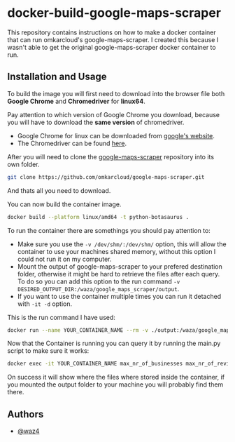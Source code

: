
# docker-build-google-maps-scraper

This repository contains instructions on how to make a docker container that can run omkarcloud's google-maps-scraper. I created this because I wasn't able to get the original google-maps-scraper docker container to run.



## Installation and Usage

To build the image you will first need to download into the browser file both **Google Chrome** and **Chromedriver** for **linux64**. 

Pay attention to which version of Google Chrome you download, because you will have to download the **same version** of chromedriver.

- Google Chrome for linux can be downloaded from [google's website](https://www.google.com/chrome/?platform=linux).
- The Chromedriver can be found [here](https://googlechromelabs.github.io/chrome-for-testing/).

After you will need to clone the [google-maps-scraper](https://github.com/omkarcloud/google-maps-scraper) repository into its own folder.

```bash
git clone https://github.com/omkarcloud/google-maps-scraper.git
```

And thats all you need to download.

You can now build the container image.

```bash
docker build --platform linux/amd64 -t python-botasaurus .
```

To run the container there are somethings you should pay attention to:
 - Make sure you use the ```-v /dev/shm/:/dev/shm/``` option, this will allow the container to use your machines shared memory, without this option I could not run it on my computer.
 - Mount the output of google-maps-scraper to your prefered destination folder, otherwise it might be hard to retrieve the files after each query. To do so you can add this option to the run command ```-v DESIRED_OUTPUT_DIR:/waza/google_maps_scraper/output```.
 - If you want to use the container multiple times you can run it detached with ```-it -d``` option.

This is the run command I have used:
```bash
docker run --name YOUR_CONTAINER_NAME --rm -v ./output:/waza/google_maps_scraper/output -it -d -v /dev/shm:/dev/shm waza/test4
```
Now that the Container is running you can query it by running the main.py script to make sure it works:
```bash
docker exec -it YOUR_CONTAINER_NAME max_nr_of_businesses max_nr_of_reviews query...
```
On success it will show where the files where stored inside the container, if you mounted the output folder to your machine you will probably find them there.
## Authors

- [@waz4](https://www.github.com/waz4)

